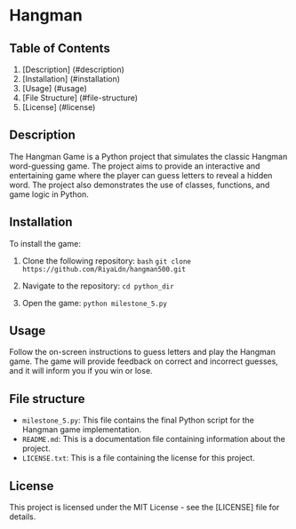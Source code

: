 # Hangman
## Table of Contents
1. [Description] (#description)
2. [Installation] (#installation)
3. [Usage] (#usage)
4. [File Structure] (#file-structure)
5. [License] (#license)

## Description
The Hangman Game is a Python project that simulates the classic Hangman word-guessing game. The project aims to provide an interactive and entertaining game where the player can guess letters to reveal a hidden word. The project also demonstrates the use of classes, functions, and game logic in Python.

## Installation  
To install the game:

1. Clone the following repository: `bash` `git clone https://github.com/RiyaLdn/hangman500.git`

2. Navigate to the repository: `cd python_dir`

3. Open the game: `python milestone_5.py`

## Usage  
Follow the on-screen instructions to guess letters and play the Hangman game. The game will provide feedback on correct and incorrect guesses, and it will inform you if you win or lose.

## File structure
- `milestone_5.py`: This file contains the final Python script for the Hangman game implementation.
- `README.md`: This is a documentation file containing information about the project.
- `LICENSE.txt`: This is a file containing the license for this project.


## License 

This project is licensed under the MIT License - see the [LICENSE] file for details.

